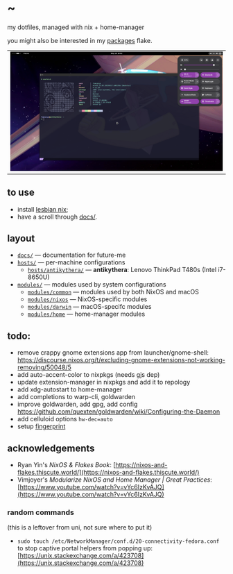 # ~

my dotfiles, managed with nix + home-manager

you might also be interested in my [packages](https://codeberg.com/fumnanya/flakes) flake.

||
|:-:|
|![a terminal showing neofetch output with ascii art](sample.png)|

## to use

- install [lesbian nix](https://lix.systems/install/);
- have a scroll through [docs/](./docs).

## layout

- [`docs/`](./docs) &mdash; documentation for future-me
- [`hosts/`](./hosts) &mdash; per-machine configurations
  - [`hosts/antikythera/`](./hosts/noctis) &mdash; **antikythera**: Lenovo ThinkPad T480s (Intel i7-8650U)
- [`modules/`](./modules) &mdash; modules used by system configurations
  - [`modules/common`](./modules/common) &mdash; modules used by both NixOS and macOS
  - [`modules/nixos`](./modules/nixos) &mdash; NixOS-specific modules
  - [`modules/darwin`](./modules/darwin) &mdash; macOS-specifc modules
  - [`modules/home`](./modules/home) &mdash; home-manager modules

## todo:

- remove crappy gnome extensions app from launcher/gnome-shell: https://discourse.nixos.org/t/excluding-gnome-extensions-not-working-removing/50048/5
- add auto-accent-color to nixpkgs (needs gjs dep)
- update extension-manager in nixpkgs and add it to repology
- add xdg-autostart to home-manager
- add completions to warp-cli, goldwarden
- improve goldwarden, add gpg, add config https://github.com/quexten/goldwarden/wiki/Configuring-the-Daemon
- add celluloid options `hw-dec=auto`
- setup [fingerprint](https://github.com/ahbnr/nixos-06cb-009a-fingerprint-sensor/blob/24.11/SETUP-24.11.md)

## acknowledgements

- Ryan Yin's _NixOS & Flakes Book_: [https://nixos-and-flakes.thiscute.world/](https://nixos-and-flakes.thiscute.world/)
- Vimjoyer's _Modularize NixOS and Home Manager | Great Practices_: [https://www.youtube.com/watch?v=vYc6IzKvAJQ](https://www.youtube.com/watch?v=vYc6IzKvAJQ)

### random commands

(this is a leftover from uni, not sure where to put it)

- `sudo touch /etc/NetworkManager/conf.d/20-connectivity-fedora.conf` to stop captive portal helpers from popping up: [https://unix.stackexchange.com/a/423708](https://unix.stackexchange.com/a/423708)
